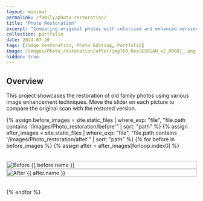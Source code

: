 ```yaml
---
layout: minimal
permalink: /family/photo-restoration/
title: "Photo Restoration"
excerpt: "Comparing original photos with colorized and enhanced versions."
collection: portfolio
date: 2024-07-20
tags: [Image Restoration, Photo Editing, Portfolio]
image: /images/Photo_restoration/after/img760_RealESRGAN_x2_00001_.png
hidden: true
---
```


## Overview

This project showcases the restoration of old family photos using various image enhancement techniques. Move the slider on each picture to compare the original scan with the restored version.

<link rel="stylesheet" href="https://cdn.knightlab.com/libs/juxtapose/latest/css/juxtapose.css">
<script src="https://cdn.knightlab.com/libs/juxtapose/latest/js/juxtapose.js" defer></script>

<div class="restoration-gallery">
{% assign before_images = site.static_files | where_exp: "file", "file.path contains '/images/Photo_restoration/before'" | sort: "path" %}
{% assign after_images = site.static_files | where_exp: "file", "file.path contains '/images/Photo_restoration/after'" | sort: "path" %}
{% for before in before_images %}
  {% assign after = after_images[forloop.index0] %}
  <div class="juxtapose" data-startingposition="50%" data-showlabels="true" data-showcredits="false">
    <img src="{{ before.path | relative_url }}" alt="Before {{ before.name }}" />
    <img src="{{ after.path | relative_url }}" alt="After {{ after.name }}" />
  </div>
{% endfor %}
</div>

<style>
.restoration-gallery {
  display: flex;
  flex-direction: column;
  gap: 2rem;
}

.juxtapose {
  width: 100%;
  max-width: 800px;
  margin: 0 auto;
}

.juxtapose img {
  width: 100%;
  height: auto;
}
</style>
